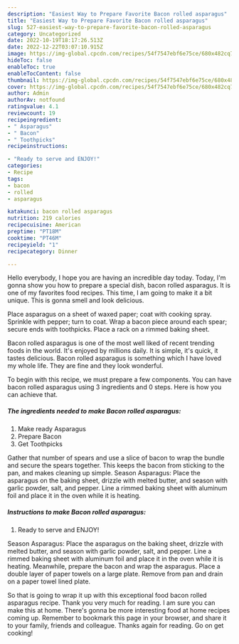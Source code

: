 ```yaml
---
description: "Easiest Way to Prepare Favorite Bacon rolled asparagus"
title: "Easiest Way to Prepare Favorite Bacon rolled asparagus"
slug: 527-easiest-way-to-prepare-favorite-bacon-rolled-asparagus
category: Uncategorized
date: 2022-10-19T18:17:26.513Z
date: 2022-12-22T03:07:10.915Z
image: https://img-global.cpcdn.com/recipes/54f7547ebf6e75ce/680x482cq70/bacon-rolled-asparagus-recipe-main-photo.jpg
hideToc: false
enableToc: true
enableTocContent: false
thumbnail: https://img-global.cpcdn.com/recipes/54f7547ebf6e75ce/680x482cq70/bacon-rolled-asparagus-recipe-main-photo.jpg
cover: https://img-global.cpcdn.com/recipes/54f7547ebf6e75ce/680x482cq70/bacon-rolled-asparagus-recipe-main-photo.jpg
author: Admin
authorAv: notfound
ratingvalue: 4.1
reviewcount: 19
recipeingredient:
- " Asparagus"
- " Bacon"
- " Toothpicks"
recipeinstructions:

- "Ready to serve and ENJOY!"
categories:
- Recipe
tags:
- bacon
- rolled
- asparagus

katakunci: bacon rolled asparagus 
nutrition: 219 calories
recipecuisine: American
preptime: "PT18M"
cooktime: "PT46M"
recipeyield: "1"
recipecategory: Dinner

---
```



Hello everybody, I hope you are having an incredible day today. Today, I'm gonna show you how to prepare a special dish, bacon rolled asparagus. It is one of my favorites food recipes. This time, I am going to make it a bit unique. This is gonna smell and look delicious.

Place asparagus on a sheet of waxed paper; coat with cooking spray. Sprinkle with pepper; turn to coat. Wrap a bacon piece around each spear; secure ends with toothpicks. Place a rack on a rimmed baking sheet.

Bacon rolled asparagus is one of the most well liked of recent trending foods in the world. It's enjoyed by millions daily. It is simple, it's quick, it tastes delicious. Bacon rolled asparagus is something which I have loved my whole life. They are fine and they look wonderful.


To begin with this recipe, we must prepare a few components. You can have bacon rolled asparagus using 3 ingredients and 0 steps. Here is how you can achieve that.

<!--inarticleads1-->

##### The ingredients needed to make Bacon rolled asparagus:

1. Make ready  Asparagus
1. Prepare  Bacon
1. Get  Toothpicks


Gather that number of spears and use a slice of bacon to wrap the bundle and secure the spears together. This keeps the bacon from sticking to the pan, and makes cleaning up simple. Season Asparagus: Place the asparagus on the baking sheet, drizzle with melted butter, and season with garlic powder, salt, and pepper. Line a rimmed baking sheet with aluminum foil and place it in the oven while it is heating. 

<!--inarticleads2-->

##### Instructions to make Bacon rolled asparagus:


1. Ready to serve and ENJOY!

Season Asparagus: Place the asparagus on the baking sheet, drizzle with melted butter, and season with garlic powder, salt, and pepper. Line a rimmed baking sheet with aluminum foil and place it in the oven while it is heating. Meanwhile, prepare the bacon and wrap the asparagus. Place a double layer of paper towels on a large plate. Remove from pan and drain on a paper towel lined plate. 

So that is going to wrap it up with this exceptional food bacon rolled asparagus recipe. Thank you very much for reading. I am sure you can make this at home. There's gonna be more interesting food at home recipes coming up. Remember to bookmark this page in your browser, and share it to your family, friends and colleague. Thanks again for reading. Go on get cooking!
